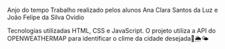 Anjo do tempo
Trabalho realizado pelos alunos Ana Clara Santos da Luz e João Felipe da Silva Ovidio 

Tecnologias utilizadas
HTML, CSS e JavaScript. O projeto utiliza a API do OPENWEATHERMAP para identificar o clime da cidade desejada🍃🌦️🌤️
